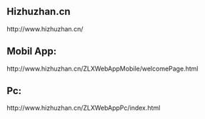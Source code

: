 <h2>Hizhuzhan.cn</h2>
<p>http://www.hizhuzhan.cn/</p>


<h2>Mobil App:</h2>
<p>http://www.hizhuzhan.cn/ZLXWebAppMobile/welcomePage.html</p>
<h2>Pc:</h2>
<p>http://www.hizhuzhan.cn/ZLXWebAppPc/index.html</p>
